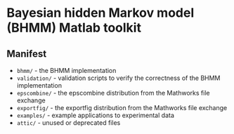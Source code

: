 # Bayesian hidden Markov model (BHMM) Matlab toolkit

## Manifest

* `bhmm/` - the BHMM implementation
* `validation/` - validation scripts to verify the correctness of the BHMM implementation
* `epscombine/` - the epscombine distribution from the Mathworks file exchange
* `exportfig/` - the exportfig distribution from the Mathworks file exchange
* `examples/` - example applications to experimental data
* `attic/` - unused or deprecated files


